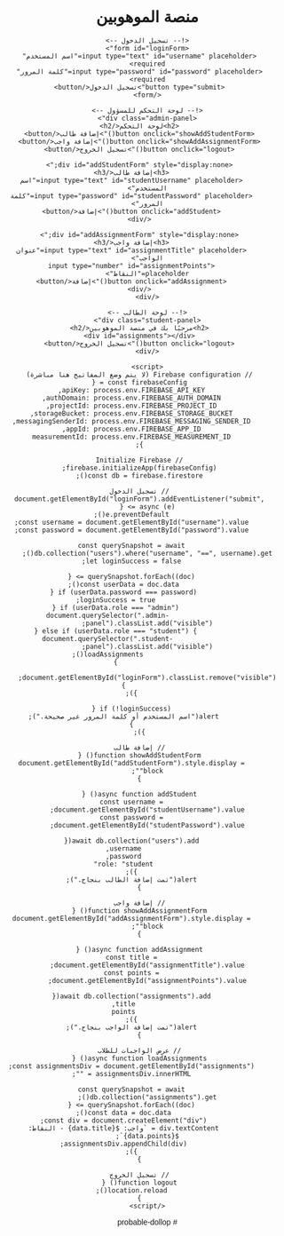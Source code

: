 <!DOCTYPE html>
<html lang="ar" dir="rtl">
<head>
    <meta charset="UTF-8">
    <meta name="viewport" content="width=device-width, initial-scale=1.0">
    <title>منصة الموهوبين</title>
    <script src="https://www.gstatic.com/firebasejs/9.15.0/firebase-app.js"></script>
    <script src="https://www.gstatic.com/firebasejs/9.15.0/firebase-firestore.js"></script>
    <style>
        body {
            font-family: Arial, sans-serif;
            text-align: center;
            padding: 20px;
        }
        form, .admin-panel, .student-panel {
            max-width: 400px;
            margin: auto;
            display: none;
            flex-direction: column;
            gap: 15px;
        }
        input, button {
            padding: 10px;
            font-size: 16px;
        }
        .visible {
            display: flex;
        }
    </style>
</head>
<body>
    <h1>منصة الموهوبين</h1>
    
    <!-- تسجيل الدخول -->
    <form id="loginForm">
        <input type="text" id="username" placeholder="اسم المستخدم" required>
        <input type="password" id="password" placeholder="كلمة المرور" required>
        <button type="submit">تسجيل الدخول</button>
    </form>

    <!-- لوحة التحكم للمسؤول -->
    <div class="admin-panel">
        <h2>لوحة التحكم</h2>
        <button onclick="showAddStudentForm()">إضافة طالب</button>
        <button onclick="showAddAssignmentForm()">إضافة واجب</button>
        <button onclick="logout()">تسجيل الخروج</button>

        <div id="addStudentForm" style="display:none;">
            <h3>إضافة طالب</h3>
            <input type="text" id="studentUsername" placeholder="اسم المستخدم">
            <input type="password" id="studentPassword" placeholder="كلمة المرور">
            <button onclick="addStudent()">إضافة</button>
        </div>

        <div id="addAssignmentForm" style="display:none;">
            <h3>إضافة واجب</h3>
            <input type="text" id="assignmentTitle" placeholder="عنوان الواجب">
            <input type="number" id="assignmentPoints" placeholder="النقاط">
            <button onclick="addAssignment()">إضافة</button>
        </div>
    </div>

    <!-- لوحة الطالب -->
    <div class="student-panel">
        <h2>مرحبًا بك في منصة الموهوبين</h2>
        <div id="assignments"></div>
        <button onclick="logout()">تسجيل الخروج</button>
    </div>

    <script>
        // Firebase configuration (لا يتم وضع المفاتيح هنا مباشرة)
        const firebaseConfig = {
            apiKey: process.env.FIREBASE_API_KEY,
            authDomain: process.env.FIREBASE_AUTH_DOMAIN,
            projectId: process.env.FIREBASE_PROJECT_ID,
            storageBucket: process.env.FIREBASE_STORAGE_BUCKET,
            messagingSenderId: process.env.FIREBASE_MESSAGING_SENDER_ID,
            appId: process.env.FIREBASE_APP_ID,
            measurementId: process.env.FIREBASE_MEASUREMENT_ID
        };

        // Initialize Firebase
        firebase.initializeApp(firebaseConfig);
        const db = firebase.firestore();

        // تسجيل الدخول
        document.getElementById("loginForm").addEventListener("submit", async (e) => {
            e.preventDefault();
            const username = document.getElementById("username").value;
            const password = document.getElementById("password").value;

            const querySnapshot = await db.collection("users").where("username", "==", username).get();
            let loginSuccess = false;

            querySnapshot.forEach((doc) => {
                const userData = doc.data();
                if (userData.password === password) {
                    loginSuccess = true;
                    if (userData.role === "admin") {
                        document.querySelector(".admin-panel").classList.add("visible");
                    } else if (userData.role === "student") {
                        document.querySelector(".student-panel").classList.add("visible");
                        loadAssignments();
                    }
                    document.getElementById("loginForm").classList.remove("visible");
                }
            });

            if (!loginSuccess) {
                alert("اسم المستخدم أو كلمة المرور غير صحيحة.");
            }
        });

        // إضافة طالب
        function showAddStudentForm() {
            document.getElementById("addStudentForm").style.display = "block";
        }

        async function addStudent() {
            const username = document.getElementById("studentUsername").value;
            const password = document.getElementById("studentPassword").value;

            await db.collection("users").add({
                username,
                password,
                role: "student"
            });
            alert("تمت إضافة الطالب بنجاح.");
        }

        // إضافة واجب
        function showAddAssignmentForm() {
            document.getElementById("addAssignmentForm").style.display = "block";
        }

        async function addAssignment() {
            const title = document.getElementById("assignmentTitle").value;
            const points = document.getElementById("assignmentPoints").value;

            await db.collection("assignments").add({
                title,
                points
            });
            alert("تمت إضافة الواجب بنجاح.");
        }

        // عرض الواجبات للطلاب
        async function loadAssignments() {
            const assignmentsDiv = document.getElementById("assignments");
            assignmentsDiv.innerHTML = "";

            const querySnapshot = await db.collection("assignments").get();
            querySnapshot.forEach((doc) => {
                const data = doc.data();
                const div = document.createElement("div");
                div.textContent = `واجب: ${data.title} - النقاط: ${data.points}`;
                assignmentsDiv.appendChild(div);
            });
        }

        // تسجيل الخروج
        function logout() {
            location.reload();
        }
    </script>
</body>
</html>
# probable-dollop
